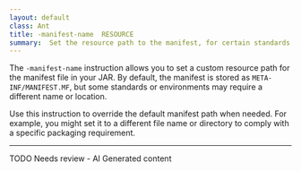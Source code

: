 ```yaml
---
layout: default
class: Ant
title: -manifest-name  RESOURCE
summary:  Set the resource path to the manifest, for certain standards the manifest has a different name.
---
```


The `-manifest-name` instruction allows you to set a custom resource path for the manifest file in your JAR. By default, the manifest is stored as `META-INF/MANIFEST.MF`, but some standards or environments may require a different name or location.

Use this instruction to override the default manifest path when needed. For example, you might set it to a different file name or directory to comply with a specific packaging requirement.

<hr />
TODO Needs review - AI Generated content
